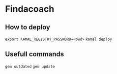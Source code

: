 # Findacoach


## How to deploy

`export KAMAL_REGISTRY_PASSWORD=<pwd>`
`kamal deploy`

## Usefull commands

`gem outdated`
`gem update`
